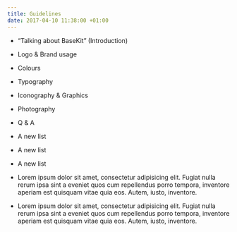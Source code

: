 ```yaml
---
title: Guidelines
date: 2017-04-10 11:38:00 +01:00
---
```


* “Talking about BaseKit” (Introduction)

* Logo & Brand usage

* Colours

* Typography

* Iconography & Graphics

* Photography

* Q & A


* A new list
* A new list
* A new list


* Lorem ipsum dolor sit amet, consectetur adipisicing elit. Fugiat nulla rerum ipsa sint a eveniet quos cum repellendus porro tempora, inventore aperiam est quisquam vitae quia eos. Autem, iusto, inventore.
* Lorem ipsum dolor sit amet, consectetur adipisicing elit. Fugiat nulla rerum ipsa sint a eveniet quos cum repellendus porro tempora, inventore aperiam est quisquam vitae quia eos. Autem, iusto, inventore.

